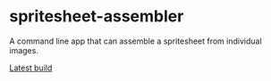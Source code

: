 spritesheet-assembler
=====================

A command line app that can assemble a spritesheet from individual images.

[Latest build](https://thethirdone.github.io/spritesheet-assembler/spritesheet-assembler-1.0.jar)
